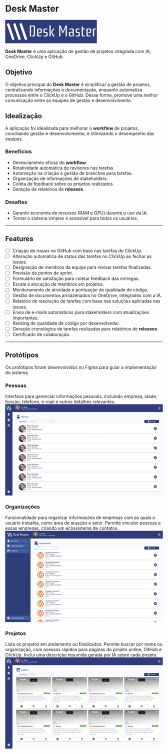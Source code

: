 # Desk Master
<img src="https://raw.githubusercontent.com/feiticeiro-tec/desk-master/refs/heads/main/Logo.png" alt="Logo Desk Master"/>

**Desk Master** é uma aplicação de gestão de projetos integrada com IA, OneDrive, ClickUp e GitHub.

## Objetivo
O objetivo principal do **Desk Master** é simplificar a gestão de projetos, centralizando informações e documentação, enquanto automatiza processos entre o ClickUp e o GitHub. Dessa forma, promove uma melhor comunicação entre as equipes de gestão e desenvolvimento.

## Idealização
A aplicação foi idealizada para melhorar o **workflow** de projetos, conciliando gestão e desenvolvimento, e otimizando o desempenho das equipes.

### Benefícios
- Gerenciamento eficaz do **workflow**.
- Rotatividade automática de revisores nas tarefas.
- Automação na criação e gestão de branches para tarefas.
- Organização de informações de stakeholders.
- Coleta de feedback sobre os projetos realizados.
- Geração de relatórios de **releases**.

### Desafios
- Garantir economia de recursos (RAM e GPU) durante o uso da IA.
- Tornar o sistema simples e acessível para todos os usuários.

---

## Features
- [ ] Criação de *issues* no GitHub com base nas tarefas do ClickUp.
- [ ] Alteração automática de status das tarefas no ClickUp ao fechar as *issues*.
- [ ] Designação de membros da equipe para revisar tarefas finalizadas.
- [ ] Previsão de pontos de *sprint*.
- [ ] Formulário de satisfação para coletar feedback das entregas.
- [ ] Escala e alocação de membros em projetos.
- [ ] Monitoramento de atividade e pontuação de qualidade de código.
- [ ] Gestão de documentos armazenados no OneDrive, integrados com a IA.
- [ ] Relatório de resolução de tarefas com base nas soluções aplicadas nas *issues*.
- [ ] Envio de e-mails automáticos para stakeholders com atualizações importantes.
- [ ] Ranking de qualidade de código por desenvolvedor.
- [ ] Geração cronológica de tarefas realizadas para relatórios de **releases**.
- [ ] Certificado de colaboração.

---

## Protótipos
Os protótipos foram desenvolvidos no Figma para guiar a implementação do sistema.

### Pessoas
Interface para gerenciar informações pessoais, incluindo empresa, idade, função, telefone, e-mail e outros detalhes relevantes.  
<img src="https://raw.githubusercontent.com/feiticeiro-tec/desk-master/refs/heads/main/screens/Pessoas.png" alt="Tela Pessoas"/>

### Organizações
Funcionalidade para organizar informações de empresas com as quais o usuário trabalha, como área de atuação e setor. Permite vincular pessoas a essas empresas, criando um ecossistema de contatos.  
<img src="https://raw.githubusercontent.com/feiticeiro-tec/desk-master/refs/heads/main/screens/Organizacao.png" alt="Tela Organizações"/>

### Projetos
Lista os projetos em andamento ou finalizados. Permite buscar por nome ou organização, com acessos rápidos para páginas do projeto online, GitHub e ClickUp. Inclui uma descrição resumida gerada por IA sobre cada projeto.  
<img src="https://raw.githubusercontent.com/feiticeiro-tec/desk-master/refs/heads/main/screens/Projetos.png" alt="Tela Projetos"/>
